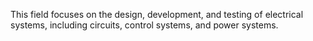 This field focuses on the design, development, and testing of electrical systems, including circuits, control systems, and power systems.